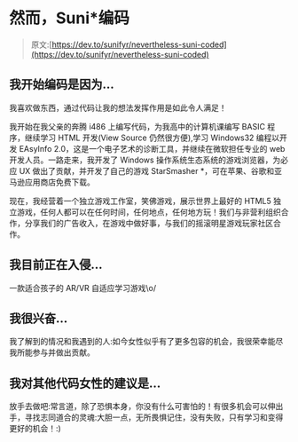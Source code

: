 # 然而，Suni*编码

> 原文:[https://dev.to/sunifyr/nevertheless-suni-coded](https://dev.to/sunifyr/nevertheless-suni-coded)

## [](#i-began-coding-because)我开始编码是因为...

我喜欢做东西，通过代码让我的想法发挥作用是如此令人满足！

我开始在我父亲的奔腾 i486 上编写代码，为我高中的计算机课编写 BASIC 程序，继续学习 HTML 开发(View Source 仍然很方便),学习 Windows32 编程以开发 EAsyInfo 2.0，这是一个电子艺术的诊断工具，并继续在微软担任专业的 web 开发人员。一路走来，我开发了 Windows 操作系统生态系统的游戏浏览器，为必应 UX 做出了贡献，并开发了自己的游戏 StarSmasher *，可在苹果、谷歌和亚马逊应用商店免费下载。

现在，我经营着一个独立游戏工作室，笑佛游戏，展示世界上最好的 HTML5 独立游戏，任何人都可以在任何时间，任何地点，任何地方玩！我们与非营利组织合作，分享我们的广告收入，在游戏中做好事，与我们的摇滚明星游戏玩家社区合作。

## [](#im-currently-hacking-on)我目前正在入侵...

一款适合孩子的 AR/VR 自适应学习游戏\o/

## [](#im-excited-about)我很兴奋...

我了解到的情况和我遇到的人:如今女性似乎有了更多包容的机会，我很荣幸能尽我所能参与并做出贡献。

## [](#my-advice-for-other-women-who-code-is)我对其他代码女性的建议是...

放手去做吧:常言道，除了恐惧本身，你没有什么可害怕的！有很多机会可以伸出手，寻找志同道合的灵魂:大胆一点，无所畏惧记住，没有失败，只有学习和变得更好的机会！:)